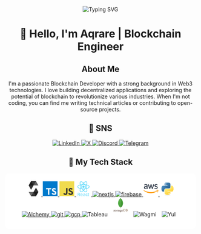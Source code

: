 

<p align="center">
  <img src="https://readme-typing-svg.herokuapp.com?font=Fira+Code&pause=1000&color=2196F3&center=true&vCenter=true&width=435&lines=Code+and+Ideas+transcend+languages" alt="Typing SVG" />
</p>

<h1 align="center">👋 Hello, I'm Aqrare | Blockchain Engineer</h1>

<h2 align="center">About Me</h2>

<p align="center">
I'm a passionate Blockchain Developer with a strong background in Web3 technologies. I love building decentralized applications and exploring the potential of blockchain to revolutionize various industries. When I'm not coding, you can find me writing technical articles or contributing to open-source projects.
</p>





<h2 align="center">📩 SNS</h2>
<p align="center">
  <a href="https://www.linkedin.com/in/takumi-hosokawa-6b2537210/" target="_blank">
    <img src="https://img.shields.io/badge/LinkedIn-0077B5?style=for-the-badge&logo=linkedin&logoColor=white" alt="LinkedIn" weight="1000"/>
  </a>
  <a href="https://x.com/0x_Yuzu" target="_blank">
    <img src="https://img.shields.io/badge/X-000000?style=for-the-badge&logo=x&logoColor=white" alt="X"/>
  </a>
  <a href="https://discord.gg/0xYuzu" target="_blank">
    <img src="https://img.shields.io/badge/Discord-7289DA?style=for-the-badge&logo=discord&logoColor=white" alt="Discord"/>
  </a>
  <a href="https://t.me/Yuzurypto" target="_blank">
    <img src="https://img.shields.io/badge/Telegram-2CA5E0?style=for-the-badge&logo=telegram&logoColor=white" alt="Telegram"/>
  </a>
</p>


<h2 align="center">🚀 My Tech Stack</h2>

<div align="center" style="background-color: white; padding: 20px; border-radius: 10px;">
  <a href="https://soliditylang.org/" target="_blank" rel="noreferrer">
    <img src="https://raw.githubusercontent.com/devicons/devicon/master/icons/solidity/solidity-original.svg" alt="solidity" width="40" height="40"/>
  </a>
  <a href="https://www.typescriptlang.org/" target="_blank" rel="noreferrer">
    <img src="https://raw.githubusercontent.com/devicons/devicon/master/icons/typescript/typescript-original.svg" alt="typescript" width="40" height="40"/>
  </a>
  <a href="https://developer.mozilla.org/en-US/docs/Web/JavaScript" target="_blank" rel="noreferrer">
    <img src="https://raw.githubusercontent.com/devicons/devicon/master/icons/javascript/javascript-original.svg" alt="javascript" width="40" height="40"/>
  </a>
  <a href="https://reactjs.org/" target="_blank" rel="noreferrer">
    <img src="https://raw.githubusercontent.com/devicons/devicon/master/icons/react/react-original-wordmark.svg" alt="react" width="40" height="40"/>
  </a>
  <a href="https://nextjs.org/" target="_blank" rel="noreferrer">
    <img src="https://cdn.worldvectorlogo.com/logos/nextjs-2.svg" alt="nextjs" width="40" height="40"/>
  </a>
  <a href="https://firebase.google.com/" target="_blank" rel="noreferrer">
    <img src="https://www.vectorlogo.zone/logos/firebase/firebase-icon.svg" alt="firebase" width="40" height="40"/>
  </a>
  <a href="https://aws.amazon.com" target="_blank" rel="noreferrer">
    <img src="https://raw.githubusercontent.com/devicons/devicon/master/icons/amazonwebservices/amazonwebservices-original-wordmark.svg" alt="aws" width="40" height="40"/>
  </a>
  <a href="https://www.python.org" target="_blank" rel="noreferrer">
    <img src="https://raw.githubusercontent.com/devicons/devicon/master/icons/python/python-original.svg" alt="python" width="40" height="40"/>
  </a>
  <a href="https://www.alchemy.com/" target="_blank" rel="noreferrer">
    <img src="https://avatars.githubusercontent.com/u/7953323?s=200&v=4" alt="Alchemy" width="40" height="40"/>
  </a>
  <a href="https://git-scm.com/" target="_blank" rel="noreferrer">
    <img src="https://www.vectorlogo.zone/logos/git-scm/git-scm-icon.svg" alt="git" width="40" height="40"/>
  </a>
  <a href="https://cloud.google.com/" target="_blank" rel="noreferrer">
    <img src="https://www.vectorlogo.zone/logos/google_cloud/google_cloud-icon.svg" alt="gcp" width="40" height="40"/>
  </a>
  <a href="https://www.tableau.com/" target="_blank" rel="noreferrer" style="text-decoration: none;">
    <img src="https://cdn.worldvectorlogo.com/logos/tableau-software.svg" alt="Tableau" width="40" height="40" style="margin: 0 10px 10px 0;"/>
  </a>
  <a href="https://www.mongodb.com/" target="_blank" rel="noreferrer" style="text-decoration: none;">
    <img src="https://raw.githubusercontent.com/devicons/devicon/master/icons/mongodb/mongodb-original-wordmark.svg" alt="mongodb" width="40" height="40" style="margin: 0 10px 10px 0;"/>
  </a>
  <a href="https://wagmi.sh/" target="_blank" rel="noreferrer" style="text-decoration: none;">
    <img src="https://avatars.githubusercontent.com/u/109633172" alt="Wagmi" width="40" height="40" style="margin: 0 10px 10px 0;"/>
  </a>
  <a href="https://docs.soliditylang.org/en/latest/yul.html" target="_blank" rel="noreferrer" style="text-decoration: none;">
    <img src="https://raw.githubusercontent.com/ethereum/solidity/develop/docs/logo.svg" alt="Yul" width="40" height="40" style="margin: 0 10px 10px 0;"/>
  </a>
</div>


